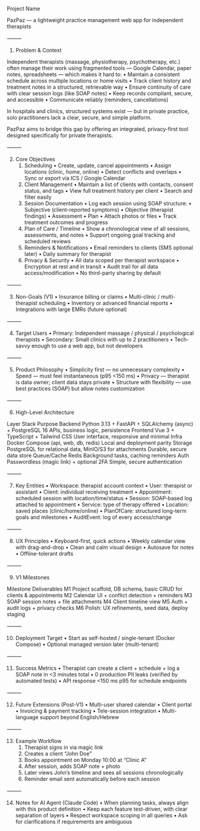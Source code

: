 Project Name

PazPaz — a lightweight practice management web app for independent therapists

⸻

1. Problem & Context

Independent therapists (massage, physiotherapy, psychotherapy, etc.) often manage their work using fragmented tools — Google Calendar, paper notes, spreadsheets — which makes it hard to:
	•	Maintain a consistent schedule across multiple locations or home visits
	•	Track client history and treatment notes in a structured, retrievable way
	•	Ensure continuity of care with clear session logs (like SOAP notes)
	•	Keep records compliant, secure, and accessible
	•	Communicate reliably (reminders, cancellations)

In hospitals and clinics, structured systems exist — but in private practice, solo practitioners lack a clear, secure, and simple platform.

PazPaz aims to bridge this gap by offering an integrated, privacy-first tool designed specifically for private therapists.

⸻

2. Core Objectives
	1.	Scheduling
	•	Create, update, cancel appointments
	•	Assign locations (clinic, home, online)
	•	Detect conflicts and overlaps
	•	Sync or export via ICS / Google Calendar
	2.	Client Management
	•	Maintain a list of clients with contacts, consent status, and tags
	•	View full treatment history per client
	•	Search and filter easily
	3.	Session Documentation
	•	Log each session using SOAP structure:
	•	Subjective (client-reported symptoms)
	•	Objective (therapist findings)
	•	Assessment
	•	Plan
	•	Attach photos or files
	•	Track treatment outcomes and progress
	4.	Plan of Care / Timeline
	•	Show a chronological view of all sessions, assessments, and notes
	•	Support ongoing goal tracking and scheduled reviews
	5.	Reminders & Notifications
	•	Email reminders to clients (SMS optional later)
	•	Daily summary for therapist
	6.	Privacy & Security
	•	All data scoped per therapist workspace
	•	Encryption at rest and in transit
	•	Audit trail for all data access/modification
	•	No third-party sharing by default

⸻

3. Non-Goals (V1)
	•	Insurance billing or claims
	•	Multi-clinic / multi-therapist scheduling
	•	Inventory or advanced financial reports
	•	Integrations with large EMRs (future optional)

⸻

4. Target Users
	•	Primary: Independent massage / physical / psychological therapists
	•	Secondary: Small clinics with up to 2 practitioners
	•	Tech-savvy enough to use a web app, but not developers

⸻

5. Product Philosophy
	•	Simplicity first — no unnecessary complexity
	•	Speed — must feel instantaneous (p95 <150 ms)
	•	Privacy — therapist is data owner; client data stays private
	•	Structure with flexibility — use best practices (SOAP) but allow notes customization

⸻

6. High-Level Architecture

Layer	Stack	Purpose
Backend	Python 3.13 + FastAPI + SQLAlchemy (async) + PostgreSQL 16	APIs, business logic, persistence
Frontend	Vue 3 + TypeScript + Tailwind CSS	User interface, responsive and minimal
Infra	Docker Compose (api, web, db, redis)	Local and deployment parity
Storage	PostgreSQL for relational data, MinIO/S3 for attachments	Durable, secure data store
Queue/Cache	Redis	Background tasks, caching reminders
Auth	Passwordless (magic link) + optional 2FA	Simple, secure authentication


⸻

7. Key Entities
	•	Workspace: therapist account context
	•	User: therapist or assistant
	•	Client: individual receiving treatment
	•	Appointment: scheduled session with location/time/status
	•	Session: SOAP-based log attached to appointment
	•	Service: type of therapy offered
	•	Location: saved places (clinic/home/online)
	•	PlanOfCare: structured long-term goals and milestones
	•	AuditEvent: log of every access/change

⸻

8. UX Principles
	•	Keyboard-first, quick actions
	•	Weekly calendar view with drag-and-drop
	•	Clean and calm visual design
	•	Autosave for notes
	•	Offline-tolerant drafts

⸻

9. V1 Milestones

Milestone	Deliverables
M1	Project scaffold, DB schema, basic CRUD for clients & appointments
M2	Calendar UI + conflict detection + reminders
M3	SOAP session notes + file attachments
M4	Client timeline view
M5	Auth + audit logs + privacy checks
M6	Polish: UX refinements, seed data, deploy staging


⸻

10. Deployment Target
	•	Start as self-hosted / single-tenant (Docker Compose)
	•	Optional managed version later (multi-tenant)

⸻

11. Success Metrics
	•	Therapist can create a client + schedule + log a SOAP note in <3 minutes total
	•	0 production PII leaks (verified by automated tests)
	•	API response <150 ms p95 for schedule endpoints

⸻

12. Future Extensions (Post-V1)
	•	Multi-user shared calendar
	•	Client portal
	•	Invoicing & payment tracking
	•	Tele-session integration
	•	Multi-language support beyond English/Hebrew

⸻

13. Example Workflow
	1.	Therapist signs in via magic link
	2.	Creates a client “John Doe”
	3.	Books appointment on Monday 10:00 at “Clinic A”
	4.	After session, adds SOAP note + photo
	5.	Later views John’s timeline and sees all sessions chronologically
	6.	Reminder email sent automatically before each session

⸻

14. Notes for AI Agent (Claude Code)
	•	When planning tasks, always align with this product definition
	•	Keep each feature test-driven, with clear separation of layers
	•	Respect workspace scoping in all queries
	•	Ask for clarifications if requirements are ambiguous